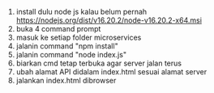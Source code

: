 1. install dulu node js kalau belum pernah https://nodejs.org/dist/v16.20.2/node-v16.20.2-x64.msi
2. buka 4 command prompt<br>
3. masuk ke setiap folder microservices<br>
4. jalanin command "npm install"<br>
5. jalanin command "node index.js"<br>
6. biarkan cmd tetap terbuka agar server jalan terus
7. ubah alamat API didalam index.html sesuai alamat server
8. jalankan index.html dibrowser